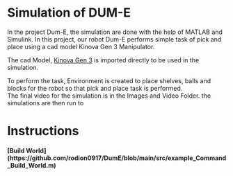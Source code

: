 <p align="justify">
  <h1>Simulation of DUM-E</h1>
</p>

In the project Dum-E, the simulation are done with the help of MATLAB and Simulink.
In this project, our robot Dum-E performs simple task of pick and place using a cad model Kinova Gen 3 Manipulator. <br>

The cad Model, [Kinova Gen 3](https://www.kinovarobotics.com/en/products/gen3-robot) is imported directly to be used in the simulation.

To perform the task, Environment is created to place shelves, balls and blocks for the robot so that pick and place task is performed.<br>
The final video for the simulation is in the Images and Video Folder. the simulations are then run to 

# Instructions

<h4> [Build World](https://github.com/rodion0917/DumE/blob/main/src/example_Command_Build_World.m) </h4>











